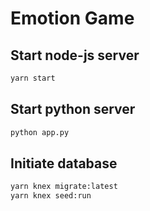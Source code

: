 # Emotion Game

## Start node-js server
```bash
yarn start
```

## Start python server
```bash
python app.py
```

## Initiate database
```bash
yarn knex migrate:latest
yarn knex seed:run
```
